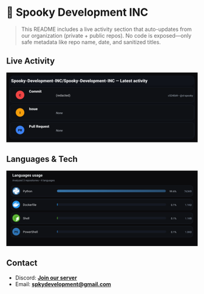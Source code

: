 # 👻 Spooky Development INC

> This README includes a live activity section that auto-updates from our organization (private + public repos). No code is exposed—only safe metadata like repo name, date, and sanitized titles.

## Live Activity
![Repo Snapshot](./assets/repo-snapshot.svg?v=c4a1981665)

## Languages & Tech
![Languages Usage](./assets/languages.svg?v=f732009f56)

## Contact
- Discord: **[Join our server](https://discord.gg/XYspZgEEJb)**
- Email: **spkydevelopment@gmail.com**
